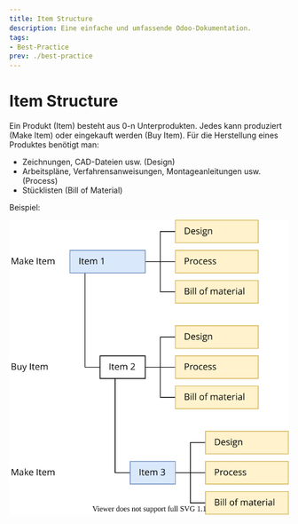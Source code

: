 ```yaml
---
title: Item Structure
description: Eine einfache und umfassende Odoo-Dokumentation.
tags:
- Best-Practice
prev: ./best-practice
---
```

# Item Structure

Ein Produkt (Item) besteht aus 0-n Unterprodukten. Jedes kann produziert (Make Item) oder eingekauft werden (Buy Item). Für die Herstellung eines Produktes benötigt man:
- Zeichnungen, CAD-Dateien usw. (Design)
- Arbeitspläne, Verfahrensanweisungen, Montageanleitungen usw. (Process)
- Stücklisten (Bill of Material)

Beispiel:

![Best Practice Item Structure](attachments/Best%20Practice%20Item%20Structure.svg)